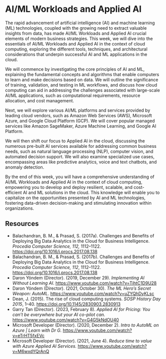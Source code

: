 # AI/ML Workloads and Applied AI

The rapid advancement of artificial intelligence (AI) and machine learning (ML) technologies, coupled with the growing need to extract valuable insights from data, has made AI/ML Workloads and Applied AI crucial elements of modern business strategies. This week, we will dive into the essentials of AI/ML Workloads and Applied AI in the context of cloud computing, exploring the different tools, techniques, and architectural considerations that underpin successful AI and ML applications in the cloud.

We will commence by investigating the core principles of AI and ML, explaining the fundamental concepts and algorithms that enable computers to learn and make decisions based on data. We will outline the significance of training, validation, and testing in ML workflows, and discuss how cloud computing can aid in addressing the challenges associated with large-scale AI/ML applications, such as computational requirements, resource allocation, and cost management.

Next, we will explore various AI/ML platforms and services provided by leading cloud vendors, such as Amazon Web Services (AWS), Microsoft Azure, and Google Cloud Platform (GCP). We will cover popular managed services like Amazon SageMaker, Azure Machine Learning, and Google AI Platform.

We will then shift our focus to Applied AI in the cloud, discussing the numerous pre-built AI services available for addressing common business needs, such as natural language processing (NLP), computer vision, and automated decision support. We will also examine specialized use cases, encompassing areas like predictive analytics, voice and text chatbots, and anomaly detection.

By the end of this week, you will have a comprehensive understanding of AI/ML Workloads and Applied AI in the context of cloud computing, empowering you to develop and deploy resilient, scalable, and cost-efficient AI and ML solutions in the cloud. This knowledge will enable you to capitalize on the opportunities presented by AI and ML technologies, fostering data-driven decision-making and stimulating innovation within organizations.

## Resources
* Balachandran, B. M., & Prasad, S. (2017a). Challenges and Benefits of Deploying Big Data Analytics in the Cloud for Business Intelligence. _Procedia Computer Science, 112,_ 1112–1122. https://doi.org/10.1016/j.procs.2017.08.138
* Balachandran, B. M., & Prasad, S. (2017b). Challenges and Benefits of Deploying Big Data Analytics in the Cloud for Business Intelligence. _Procedia Computer Science, 112_, 1112–1122. https://doi.org/10.1016/j.procs.2017.08.138
* Daron Yöndem (Director). (2019, December 29). _Implementing AI Without Learning AI_. https://www.youtube.com/watch?v=TihtC1D9U28
* Daron Yöndem (Director). (2021, October 30). _The ML Hero’s Secret Weapon: AutoML_. https://www.youtube.com/watch?v=uZYQhDyKLsc
* Dean, J. (2015). The rise of cloud computing systems. _SOSP History Day 2015_, 1–40. https://doi.org/10.1145/2830903.2830913
* Garry Tan (Director). (2023, February 8). _Applied AI for Pricing: You can’t be everywhere but your AI co-pilot can._ https://www.youtube.com/watch?v=G4G5kNdOU40
* Microsoft Developer (Director). (2020, December 2). _Intro to AutoML on Azure | Learn with Dr G._ https://www.youtube.com/watch?v=eTrHT5fxEVc
* Microsoft Developer (Director). (2021, June 4). _Reduce time to value with Azure Applied AI Services._ https://www.youtube.com/watch?v=M6wxdYQrAnQ

